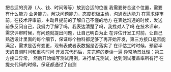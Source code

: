 把合适的资源（人、钱、时间等等）放到合适的位置
我需要符合这个位置，需要有什么能力
业务能力，解决问题能力，态度积极主动，沟通表达能力
在需求评审前，在技术评审前，主动且提前的了解自己不懂的地方
在表达沟通的时候，发送前多反问自己，我努力了解了吗，我表达清楚了吗，我找对人了吗
在技术评审，需求评审时候，有问题就提出问题，让自己明白为止
在评估开发工时前，让自己熟透设计里面的每个细节，保证每个物料都足够了再开始开发，第三方接口是否能满足，需求是否有变更，现有表或者表数据是否落实了
在评估工时时候，预留半天的自测时间和重构时间
开发完代码后，先完整的走读一遍
异常场景处理：第三方接口异常，
然后开始编写测试用例，进行单元测试，达到测试覆盖率所有行
在提交代码的时候，保证都通过了自测